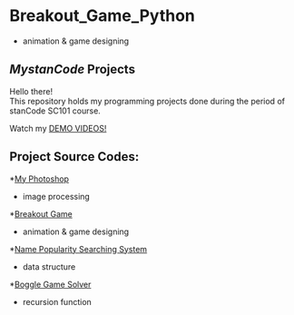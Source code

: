 # Breakout_Game_Python
* animation & game designing

## *MystanCode* Projects
Hello there!\
This repository holds my programming projects done during the period of stanCode SC101 course.

Watch my [DEMO VIDEOS!](https://drive.google.com/drive/folders/1jqvdeKMXFZbKWbAqaXREqhxTX_Z7N5d1?usp=sharing)

## Project Source Codes:
*[My Photoshop](https://github.com/thebelleSabrina/MystanCodeProjects/tree/main/MystanCodeProjects/Photoshop)
* image processing

*[Breakout Game](https://github.com/thebelleSabrina/MystanCodeProjects/blob/main/MystanCodeProjects/Breakout_game/breakout.py)
* animation & game designing

*[Name Popularity Searching System](https://github.com/thebelleSabrina/MystanCodeProjects/blob/main/MystanCodeProjects/name_searching_system/babygraphics.py)
* data structure

*[Boggle Game Solver](https://github.com/thebelleSabrina/MystanCodeProjects/blob/main/MystanCodeProjects/boggle_game_solver/boggle.py)
* recursion function
